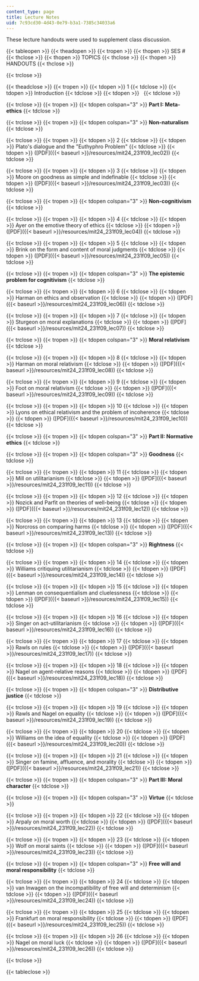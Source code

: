 ```yaml
---
content_type: page
title: Lecture Notes
uid: 7c93cd30-4d43-0e79-b3a1-7385c34033a6
---
```


These lecture handouts were used to supplement class discussion.

{{< tableopen >}}
{{< theadopen >}}
{{< tropen >}}
{{< thopen >}}
SES #
{{< thclose >}}
{{< thopen >}}
TOPICS
{{< thclose >}}
{{< thopen >}}
HANDOUTS
{{< thclose >}}

{{< trclose >}}

{{< theadclose >}}
{{< tropen >}}
{{< tdopen >}}
1
{{< tdclose >}}
{{< tdopen >}}
Introduction
{{< tdclose >}}
{{< tdopen >}}
 
{{< tdclose >}}

{{< trclose >}}
{{< tropen >}}
{{< tdopen colspan="3" >}}
**Part I: Meta-ethics**
{{< tdclose >}}

{{< trclose >}}
{{< tropen >}}
{{< tdopen colspan="3" >}}
**Non-naturalism**
{{< tdclose >}}

{{< trclose >}}
{{< tropen >}}
{{< tdopen >}}
2
{{< tdclose >}}
{{< tdopen >}}
Plato's dialogue and the "Euthyphro Problem"
{{< tdclose >}}
{{< tdopen >}}
([PDF]({{< baseurl >}}/resources/mit24_231f09_lec02))
{{< tdclose >}}

{{< trclose >}}
{{< tropen >}}
{{< tdopen >}}
3
{{< tdclose >}}
{{< tdopen >}}
Moore on goodness as simple and indefinable
{{< tdclose >}}
{{< tdopen >}}
([PDF]({{< baseurl >}}/resources/mit24_231f09_lec03))
{{< tdclose >}}

{{< trclose >}}
{{< tropen >}}
{{< tdopen colspan="3" >}}
**Non-cognitivism**
{{< tdclose >}}

{{< trclose >}}
{{< tropen >}}
{{< tdopen >}}
4
{{< tdclose >}}
{{< tdopen >}}
Ayer on the emotive theory of ethics
{{< tdclose >}}
{{< tdopen >}}
([PDF]({{< baseurl >}}/resources/mit24_231f09_lec04))
{{< tdclose >}}

{{< trclose >}}
{{< tropen >}}
{{< tdopen >}}
5
{{< tdclose >}}
{{< tdopen >}}
Brink on the form and content of moral judgments
{{< tdclose >}}
{{< tdopen >}}
([PDF]({{< baseurl >}}/resources/mit24_231f09_lec05))
{{< tdclose >}}

{{< trclose >}}
{{< tropen >}}
{{< tdopen colspan="3" >}}
**The epistemic problem for cognitivism**
{{< tdclose >}}

{{< trclose >}}
{{< tropen >}}
{{< tdopen >}}
6
{{< tdclose >}}
{{< tdopen >}}
Harman on ethics and observation
{{< tdclose >}}
{{< tdopen >}}
([PDF]({{< baseurl >}}/resources/mit24_231f09_lec06))
{{< tdclose >}}

{{< trclose >}}
{{< tropen >}}
{{< tdopen >}}
7
{{< tdclose >}}
{{< tdopen >}}
Sturgeon on moral explanations
{{< tdclose >}}
{{< tdopen >}}
([PDF]({{< baseurl >}}/resources/mit24_231f09_lec07))
{{< tdclose >}}

{{< trclose >}}
{{< tropen >}}
{{< tdopen colspan="3" >}}
**Moral relativism**
{{< tdclose >}}

{{< trclose >}}
{{< tropen >}}
{{< tdopen >}}
8
{{< tdclose >}}
{{< tdopen >}}
Harman on moral relativism
{{< tdclose >}}
{{< tdopen >}}
([PDF]({{< baseurl >}}/resources/mit24_231f09_lec08))
{{< tdclose >}}

{{< trclose >}}
{{< tropen >}}
{{< tdopen >}}
9
{{< tdclose >}}
{{< tdopen >}}
Foot on moral relativism
{{< tdclose >}}
{{< tdopen >}}
([PDF]({{< baseurl >}}/resources/mit24_231f09_lec09))
{{< tdclose >}}

{{< trclose >}}
{{< tropen >}}
{{< tdopen >}}
10
{{< tdclose >}}
{{< tdopen >}}
Lyons on ethical relativism and the problem of incoherence
{{< tdclose >}}
{{< tdopen >}}
([PDF]({{< baseurl >}}/resources/mit24_231f09_lec10))
{{< tdclose >}}

{{< trclose >}}
{{< tropen >}}
{{< tdopen colspan="3" >}}
**Part II: Normative ethics**
{{< tdclose >}}

{{< trclose >}}
{{< tropen >}}
{{< tdopen colspan="3" >}}
**Goodness**
{{< tdclose >}}

{{< trclose >}}
{{< tropen >}}
{{< tdopen >}}
11
{{< tdclose >}}
{{< tdopen >}}
Mill on utilitarianism
{{< tdclose >}}
{{< tdopen >}}
([PDF]({{< baseurl >}}/resources/mit24_231f09_lec11))
{{< tdclose >}}

{{< trclose >}}
{{< tropen >}}
{{< tdopen >}}
12
{{< tdclose >}}
{{< tdopen >}}
Nozick and Parfit on theories of well-being
{{< tdclose >}}
{{< tdopen >}}
([PDF]({{< baseurl >}}/resources/mit24_231f09_lec12))
{{< tdclose >}}

{{< trclose >}}
{{< tropen >}}
{{< tdopen >}}
13
{{< tdclose >}}
{{< tdopen >}}
Norcross on comparing harms
{{< tdclose >}}
{{< tdopen >}}
([PDF]({{< baseurl >}}/resources/mit24_231f09_lec13))
{{< tdclose >}}

{{< trclose >}}
{{< tropen >}}
{{< tdopen colspan="3" >}}
**Rightness**
{{< tdclose >}}

{{< trclose >}}
{{< tropen >}}
{{< tdopen >}}
14
{{< tdclose >}}
{{< tdopen >}}
Williams critiquing utilitarianism
{{< tdclose >}}
{{< tdopen >}}
([PDF]({{< baseurl >}}/resources/mit24_231f09_lec14))
{{< tdclose >}}

{{< trclose >}}
{{< tropen >}}
{{< tdopen >}}
15
{{< tdclose >}}
{{< tdopen >}}
Lenman on consequentialism and cluelessness
{{< tdclose >}}
{{< tdopen >}}
([PDF]({{< baseurl >}}/resources/mit24_231f09_lec15))
{{< tdclose >}}

{{< trclose >}}
{{< tropen >}}
{{< tdopen >}}
16
{{< tdclose >}}
{{< tdopen >}}
Singer on act-utilitarianism
{{< tdclose >}}
{{< tdopen >}}
([PDF]({{< baseurl >}}/resources/mit24_231f09_lec16))
{{< tdclose >}}

{{< trclose >}}
{{< tropen >}}
{{< tdopen >}}
17
{{< tdclose >}}
{{< tdopen >}}
Rawls on rules
{{< tdclose >}}
{{< tdopen >}}
([PDF]({{< baseurl >}}/resources/mit24_231f09_lec17))
{{< tdclose >}}

{{< trclose >}}
{{< tropen >}}
{{< tdopen >}}
18
{{< tdclose >}}
{{< tdopen >}}
Nagel on agent-relative reasons
{{< tdclose >}}
{{< tdopen >}}
([PDF]({{< baseurl >}}/resources/mit24_231f09_lec18))
{{< tdclose >}}

{{< trclose >}}
{{< tropen >}}
{{< tdopen colspan="3" >}}
**Distributive justice**
{{< tdclose >}}

{{< trclose >}}
{{< tropen >}}
{{< tdopen >}}
19
{{< tdclose >}}
{{< tdopen >}}
Rawls and Nagel on equality
{{< tdclose >}}
{{< tdopen >}}
([PDF]({{< baseurl >}}/resources/mit24_231f09_lec19))
{{< tdclose >}}

{{< trclose >}}
{{< tropen >}}
{{< tdopen >}}
20
{{< tdclose >}}
{{< tdopen >}}
Williams on the idea of equality
{{< tdclose >}}
{{< tdopen >}}
([PDF]({{< baseurl >}}/resources/mit24_231f09_lec20))
{{< tdclose >}}

{{< trclose >}}
{{< tropen >}}
{{< tdopen >}}
21
{{< tdclose >}}
{{< tdopen >}}
Singer on famine, affluence, and morality
{{< tdclose >}}
{{< tdopen >}}
([PDF]({{< baseurl >}}/resources/mit24_231f09_lec21))
{{< tdclose >}}

{{< trclose >}}
{{< tropen >}}
{{< tdopen colspan="3" >}}
**Part III: Moral character**
{{< tdclose >}}

{{< trclose >}}
{{< tropen >}}
{{< tdopen colspan="3" >}}
**Virtue**
{{< tdclose >}}

{{< trclose >}}
{{< tropen >}}
{{< tdopen >}}
22
{{< tdclose >}}
{{< tdopen >}}
Arpaly on moral worth
{{< tdclose >}}
{{< tdopen >}}
([PDF]({{< baseurl >}}/resources/mit24_231f09_lec22))
{{< tdclose >}}

{{< trclose >}}
{{< tropen >}}
{{< tdopen >}}
23
{{< tdclose >}}
{{< tdopen >}}
Wolf on moral saints
{{< tdclose >}}
{{< tdopen >}}
([PDF]({{< baseurl >}}/resources/mit24_231f09_lec23))
{{< tdclose >}}

{{< trclose >}}
{{< tropen >}}
{{< tdopen colspan="3" >}}
**Free will and moral responsibility**
{{< tdclose >}}

{{< trclose >}}
{{< tropen >}}
{{< tdopen >}}
24
{{< tdclose >}}
{{< tdopen >}}
van Inwagen on the incompatibility of free will and determinism
{{< tdclose >}}
{{< tdopen >}}
([PDF]({{< baseurl >}}/resources/mit24_231f09_lec24))
{{< tdclose >}}

{{< trclose >}}
{{< tropen >}}
{{< tdopen >}}
25
{{< tdclose >}}
{{< tdopen >}}
Frankfurt on moral responsibility
{{< tdclose >}}
{{< tdopen >}}
([PDF]({{< baseurl >}}/resources/mit24_231f09_lec25))
{{< tdclose >}}

{{< trclose >}}
{{< tropen >}}
{{< tdopen >}}
26
{{< tdclose >}}
{{< tdopen >}}
Nagel on moral luck
{{< tdclose >}}
{{< tdopen >}}
([PDF]({{< baseurl >}}/resources/mit24_231f09_lec26))
{{< tdclose >}}

{{< trclose >}}

{{< tableclose >}}